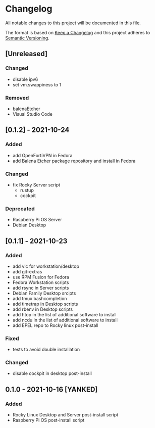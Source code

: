 # Changelog
All notable changes to this project will be documented in this file.

The format is based on [Keep a Changelog](http://keepachangelog.com/en/1.0.0/)
and this project adheres to [Semantic Versioning](http://semver.org/spec/v2.0.0.html).

## [Unreleased]
### Changed
- disable ipv6
- set vm.swappiness to 1

### Removed
- balenaEtcher
- Visual Studio Code

## [0.1.2] - 2021-10-24
### Added
- add OpenFortiVPN in Fedora
- add Balena Etcher package repository and install in Fedora

### Changed
- fix Rocky Server script
  - rustup
  - cockpit

### Deprecated
- Raspberry Pi OS Server
- Debian Desktop

## [0.1.1] - 2021-10-23
### Added
- add vlc for workstation/desktop
- add git-extras
- use RPM Fusion for Fedora
- Fedora Workstation scripts
- add rsync in Server scripts
- Debian Family Desktop srcipts
- add tmux bashcompletion
- add timetrap in Desktop scripts 
- add rbenv in Desktop scripts
- add htop in the list of additional software to install
- add ncdu in the list of additional software to install
- add EPEL repo to Rocky linux post-install

### Fixed
- tests to avoid double installation
 
### Changed
- disable cockpit in desktop post-install

## 0.1.0 - 2021-10-16 [YANKED]
### Added
- Rocky Linux Desktop and Server post-install script
- Raspberry Pi OS post-install script